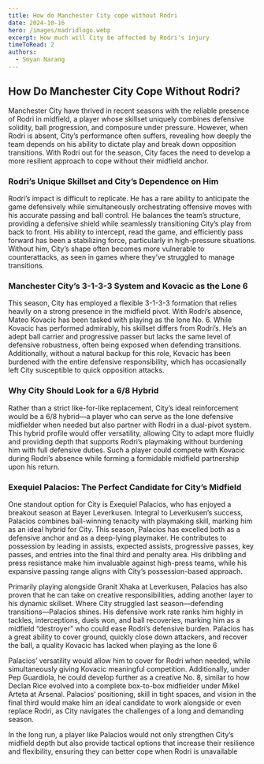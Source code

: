 ```yaml
---
title: How do Manchester City cope without Rodri
date: 2024-10-16
hero: /images/madridlogo.webp
excerpt: How much will City be affected by Rodri's injury
timeToRead: 2
authors:
  - Smyan Narang
---
```


<style>
  img {
    max-width: 100%;
    height: auto;
    display: block;
    margin: 0 auto;
  }
</style>

## How Do Manchester City Cope Without Rodri?

Manchester City have thrived in recent seasons with the reliable presence of Rodri in midfield, a player whose skillset uniquely combines defensive solidity, ball progression, and composure under pressure. However, when Rodri is absent, City’s performance often suffers, revealing how deeply the team depends on his ability to dictate play and break down opposition transitions. With Rodri out for the season, City faces the need to develop a more resilient approach to cope without their midfield anchor.

### Rodri’s Unique Skillset and City’s Dependence on Him

Rodri’s impact is difficult to replicate. He has a rare ability to anticipate the game defensively while simultaneously orchestrating offensive moves with his accurate passing and ball control. He balances the team’s structure, providing a defensive shield while seamlessly transitioning City’s play from back to front. His ability to intercept, read the game, and efficiently pass forward has been a stabilizing force, particularly in high-pressure situations. Without him, City’s shape often becomes more vulnerable to counterattacks, as seen in games where they’ve struggled to manage transitions.

### Manchester City’s 3-1-3-3 System and Kovacic as the Lone 6

This season, City has employed a flexible 3-1-3-3 formation that relies heavily on a strong presence in the midfield pivot. With Rodri’s absence, Mateo Kovacic has been tasked with playing as the lone No. 6. While Kovacic has performed admirably, his skillset differs from Rodri’s. He’s an adept ball carrier and progressive passer but lacks the same level of defensive robustness, often being exposed when defending transitions. Additionally, without a natural backup for this role, Kovacic has been burdened with the entire defensive responsibility, which has occasionally left City susceptible to quick opposition attacks.

### Why City Should Look for a 6/8 Hybrid

Rather than a strict like-for-like replacement, City’s ideal reinforcement would be a 6/8 hybrid—a player who can serve as the lone defensive midfielder when needed but also partner with Rodri in a dual-pivot system. This hybrid profile would offer versatility, allowing City to adapt more fluidly and providing depth that supports Rodri’s playmaking without burdening him with full defensive duties. Such a player could compete with Kovacic during Rodri’s absence while forming a formidable midfield partnership upon his return.

### Exequiel Palacios: The Perfect Candidate for City’s Midfield

One standout option for City is Exequiel Palacios, who has enjoyed a breakout season at Bayer Leverkusen. Integral to Leverkusen’s success, Palacios combines ball-winning tenacity with playmaking skill, marking him as an ideal hybrid for City. This season, Palacios has excelled both as a defensive anchor and as a deep-lying playmaker. He contributes to possession by leading in assists, expected assists, progressive passes, key passes, and entries into the final third and penalty area. His dribbling and press resistance make him invaluable against high-press teams, while his expansive passing range aligns with City’s possession-based approach.

Primarily playing alongside Granit Xhaka at Leverkusen, Palacios has also proven that he can take on creative responsibilities, adding another layer to his dynamic skillset. Where City struggled last season—defending transitions—Palacios shines. His defensive work rate ranks him highly in tackles, interceptions, duels won, and ball recoveries, marking him as a midfield “destroyer” who could ease Rodri’s defensive burden. Palacios has a great ability to cover ground, quickly close down attackers, and recover the ball, a quality Kovacic has lacked when playing as the lone 6

Palacios’ versatility would allow him to cover for Rodri when needed, while simultaneously giving Kovacic meaningful competition. Additionally, under Pep Guardiola, he could develop further as a creative No. 8, similar to how Declan Rice evolved into a complete box-to-box midfielder under Mikel Arteta at Arsenal. Palacios’ positioning, skill in tight spaces, and vision in the final third would make him an ideal candidate to work alongside or even replace Rodri, as City navigates the challenges of a long and demanding season.

In the long run, a player like Palacios would not only strengthen City’s midfield depth but also provide tactical options that increase their resilience and flexibility, ensuring they can better cope when Rodri is unavailable